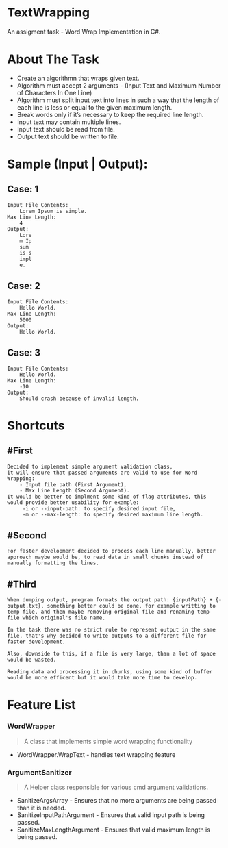 # TextWrapping
An assigment task - Word Wrap Implementation in C#.

# About The Task
  - Create an algorithmn that wraps given text.
  - Algorithm must accept 2 arguments - (Input Text and Maximum Number of Characters In One Line)
  - Algorithm must split input text into lines in such a way that the length of each line is less or equal to the given maximum length.
  - Break words only if it’s necessary to keep the required line length. 
  - Input text may contain multiple lines.
  - Input text should be read from file.
  - Output text should be written to file.

# Sample (Input | Output):
Case: 1
----------------------
    Input File Contents:
        Lorem Ipsum is simple.
    Max Line Length:
        4
    Output:
        Lore
        m Ip
        sum 
        is s
        impl
        e.
Case: 2
----------------------
    Input File Contents:
        Hello World.
    Max Line Length:
        5000
    Output:
        Hello World.
Case: 3
----------------------
    Input File Contents:
        Hello World.
    Max Line Length:
        -10
    Output:
        Should crash because of invalid length.

# Shortcuts
#First
----------------------
    Decided to implement simple argument validation class,
    it will ensure that passed arguments are valid to use for Word Wrapping:
        - Input file path (First Argument),
        - Max Line Length (Second Argument).
    It would be better to implment some kind of flag attributes, this would provide better usability for example: 
         -i or --input-path: to specify desired input file,
         -m or --max-length: to specify desired maximum line length.
#Second
----------------------
    For faster development decided to process each line manually, better approach maybe would be, to read data in small chunks instead of manually formatting the lines.
#Third
----------------------
    When dumping output, program formats the output path: {inputPath} + {-output.txt}, something better could be done, for example writting to temp file, and then maybe removing original file and renaming temp file which original's file name.
    
    In the task there was no strict rule to represent output in the same file, that's why decided to write outputs to a different file for faster development. 
    
    Also, downside to this, if a file is very large, than a lot of space would be wasted.
    
    Reading data and processing it in chunks, using some kind of buffer would be more efficent but it would take more time to develop.
    
    
# Feature List
### WordWrapper 
 > A class that implements simple word wrapping functionality
 -  WordWrapper.WrapText - handles text wrapping feature
### ArgumentSanitizer 
 > A Helper class responsible for various cmd argument validations.
 - SanitizeArgsArray - Ensures that no more arguments are being passed than it is needed.
 - SanitizeInputPathArgument - Ensures that valid input path is being passed.
 - SanitizeMaxLengthArgument - Ensures that valid maximum length is being passed.

    
    
    
    
    
    
    
    
    
    
    
    
    
    
    
    
    